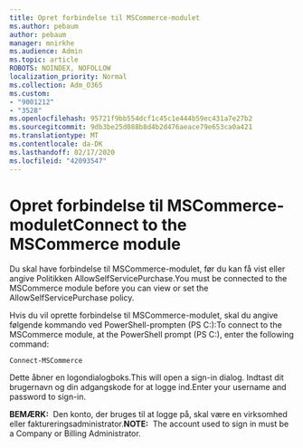 ```yaml
---
title: Opret forbindelse til MSCommerce-modulet
ms.author: pebaum
author: pebaum
manager: mnirkhe
ms.audience: Admin
ms.topic: article
ROBOTS: NOINDEX, NOFOLLOW
localization_priority: Normal
ms.collection: Adm_O365
ms.custom:
- "9001212"
- "3528"
ms.openlocfilehash: 95721f9bb554dcf1c45c1e444b59ec431a7e27b2
ms.sourcegitcommit: 9db3be25d088b8d4b2d476aeace79e653ca0a421
ms.translationtype: MT
ms.contentlocale: da-DK
ms.lasthandoff: 02/17/2020
ms.locfileid: "42093547"
---
```

# <a name="connect-to-the-mscommerce-module"></a><span data-ttu-id="c700e-102">Opret forbindelse til MSCommerce-modulet</span><span class="sxs-lookup"><span data-stu-id="c700e-102">Connect to the MSCommerce module</span></span>

<span data-ttu-id="c700e-103">Du skal have forbindelse til MSCommerce-modulet, før du kan få vist eller angive Politikken AllowSelfServicePurchase.</span><span class="sxs-lookup"><span data-stu-id="c700e-103">You must be connected to the MSCommerce module before you can view or set the AllowSelfServicePurchase policy.</span></span>  

<span data-ttu-id="c700e-104">Hvis du vil oprette forbindelse til MSCommerce-modulet, skal du angive følgende kommando ved PowerShell-prompten (PS C:\):</span><span class="sxs-lookup"><span data-stu-id="c700e-104">To connect to the MSCommerce module, at the PowerShell prompt (PS C:\), enter the following command:</span></span>

    Connect-MSCommerce

<span data-ttu-id="c700e-105">Dette åbner en logondialogboks.</span><span class="sxs-lookup"><span data-stu-id="c700e-105">This will open a sign-in dialog.</span></span> <span data-ttu-id="c700e-106">Indtast dit brugernavn og din adgangskode for at logge ind.</span><span class="sxs-lookup"><span data-stu-id="c700e-106">Enter your username and password to sign-in.</span></span>

<span data-ttu-id="c700e-107">**BEMÆRK:**&nbsp;&nbsp;Den konto, der bruges til at logge på, skal være en virksomhed eller faktureringsadministrator.</span><span class="sxs-lookup"><span data-stu-id="c700e-107">**NOTE:**&nbsp;&nbsp;The account used to sign in must be a Company or Billing Administrator.</span></span>
